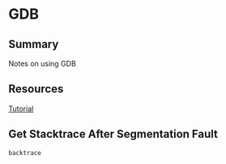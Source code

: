 # GDB

## Summary

Notes on using GDB

## Resources

[Tutorial](http://www.unknownroad.com/rtfm/gdbtut/gdbsegfault.html)

## Get Stacktrace After Segmentation Fault

```console
backtrace
```
